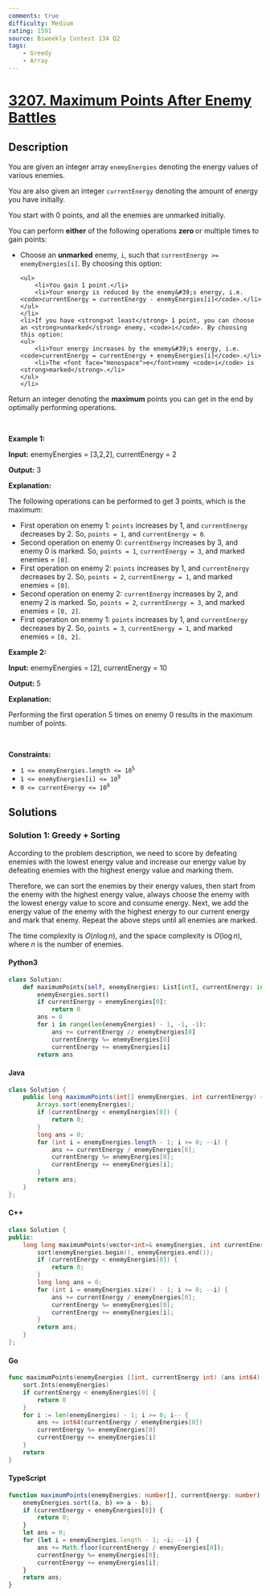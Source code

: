 ```yaml
---
comments: true
difficulty: Medium
rating: 1591
source: Biweekly Contest 134 Q2
tags:
    - Greedy
    - Array
---
```


<!-- problem:start -->

# [3207. Maximum Points After Enemy Battles](https://leetcode.com/problems/maximum-points-after-enemy-battles)

## Description

<!-- description:start -->

<p>You are given an integer array <code>enemyEnergies</code> denoting the energy values of various enemies.</p>

<p>You are also given an integer <code>currentEnergy</code> denoting the amount of energy you have initially.</p>

<p>You start with 0 points, and all the enemies are unmarked initially.</p>

<p>You can perform <strong>either</strong> of the following operations <strong>zero </strong>or multiple times to gain points:</p>

<ul>
	<li>Choose an <strong>unmarked</strong> enemy, <code>i</code>, such that <code>currentEnergy &gt;= enemyEnergies[i]</code>. By choosing this option:

    <ul>
    	<li>You gain 1 point.</li>
    	<li>Your energy is reduced by the enemy&#39;s energy, i.e. <code>currentEnergy = currentEnergy - enemyEnergies[i]</code>.</li>
    </ul>
    </li>
    <li>If you have <strong>at least</strong> 1 point, you can choose an <strong>unmarked</strong> enemy, <code>i</code>. By choosing this option:
    <ul>
    	<li>Your energy increases by the enemy&#39;s energy, i.e. <code>currentEnergy = currentEnergy + enemyEnergies[i]</code>.</li>
    	<li>The <font face="monospace">e</font>nemy <code>i</code> is <strong>marked</strong>.</li>
    </ul>
    </li>

</ul>

<p>Return an integer denoting the <strong>maximum</strong> points you can get in the end by optimally performing operations.</p>

<p>&nbsp;</p>
<p><strong class="example">Example 1:</strong></p>

<div class="example-block">
<p><strong>Input:</strong> <span class="example-io">enemyEnergies = [3,2,2], currentEnergy = 2</span></p>

<p><strong>Output:</strong> <span class="example-io">3</span></p>

<p><strong>Explanation:</strong></p>

<p>The following operations can be performed to get 3 points, which is the maximum:</p>

<ul>
	<li>First operation on enemy 1: <code>points</code> increases by 1, and <code>currentEnergy</code> decreases by 2. So, <code>points = 1</code>, and <code>currentEnergy = 0</code>.</li>
	<li>Second operation on enemy 0: <code>currentEnergy</code> increases by 3, and enemy 0 is marked. So, <code>points = 1</code>, <code>currentEnergy = 3</code>, and marked enemies = <code>[0]</code>.</li>
	<li>First operation on enemy 2: <code>points</code> increases by 1, and <code>currentEnergy</code> decreases by 2. So, <code>points = 2</code>, <code>currentEnergy = 1</code>, and marked enemies = <code>[0]</code>.</li>
	<li>Second operation on enemy 2: <code>currentEnergy</code> increases by 2, and enemy 2 is marked. So, <code>points = 2</code>, <code>currentEnergy = 3</code>, and marked enemies = <code>[0, 2]</code>.</li>
	<li>First operation on enemy 1: <code>points</code> increases by 1, and <code>currentEnergy</code> decreases by 2. So, <code>points = 3</code>, <code>currentEnergy = 1</code>, and marked enemies = <code>[0, 2]</code>.</li>
</ul>
</div>

<p><strong class="example">Example 2:</strong></p>

<div class="example-block">
<p><strong>Input:</strong> <span class="example-io">enemyEnergies = </span>[2]<span class="example-io">, currentEnergy = 10</span></p>

<p><strong>Output:</strong> <span class="example-io">5</span></p>

<p><strong>Explanation: </strong></p>

<p>Performing the first operation 5 times on enemy 0 results in the maximum number of points.</p>
</div>

<p>&nbsp;</p>
<p><strong>Constraints:</strong></p>

<ul>
	<li><code>1 &lt;= enemyEnergies.length &lt;= 10<sup>5</sup></code></li>
	<li><code>1 &lt;= enemyEnergies[i] &lt;= 10<sup>9</sup></code></li>
	<li><code>0 &lt;= currentEnergy &lt;= 10<sup>9</sup></code></li>
</ul>

<!-- description:end -->

## Solutions

<!-- solution:start -->

### Solution 1: Greedy + Sorting

According to the problem description, we need to score by defeating enemies with the lowest energy value and increase our energy value by defeating enemies with the highest energy value and marking them.

Therefore, we can sort the enemies by their energy values, then start from the enemy with the highest energy value, always choose the enemy with the lowest energy value to score and consume energy. Next, we add the energy value of the enemy with the highest energy to our current energy and mark that enemy. Repeat the above steps until all enemies are marked.

The time complexity is $O(n \log n)$, and the space complexity is $O(\log n)$, where $n$ is the number of enemies.

<!-- tabs:start -->

#### Python3

```python
class Solution:
    def maximumPoints(self, enemyEnergies: List[int], currentEnergy: int) -> int:
        enemyEnergies.sort()
        if currentEnergy < enemyEnergies[0]:
            return 0
        ans = 0
        for i in range(len(enemyEnergies) - 1, -1, -1):
            ans += currentEnergy // enemyEnergies[0]
            currentEnergy %= enemyEnergies[0]
            currentEnergy += enemyEnergies[i]
        return ans
```

#### Java

```java
class Solution {
    public long maximumPoints(int[] enemyEnergies, int currentEnergy) {
        Arrays.sort(enemyEnergies);
        if (currentEnergy < enemyEnergies[0]) {
            return 0;
        }
        long ans = 0;
        for (int i = enemyEnergies.length - 1; i >= 0; --i) {
            ans += currentEnergy / enemyEnergies[0];
            currentEnergy %= enemyEnergies[0];
            currentEnergy += enemyEnergies[i];
        }
        return ans;
    }
};
```

#### C++

```cpp
class Solution {
public:
    long long maximumPoints(vector<int>& enemyEnergies, int currentEnergy) {
        sort(enemyEnergies.begin(), enemyEnergies.end());
        if (currentEnergy < enemyEnergies[0]) {
            return 0;
        }
        long long ans = 0;
        for (int i = enemyEnergies.size() - 1; i >= 0; --i) {
            ans += currentEnergy / enemyEnergies[0];
            currentEnergy %= enemyEnergies[0];
            currentEnergy += enemyEnergies[i];
        }
        return ans;
    }
};
```

#### Go

```go
func maximumPoints(enemyEnergies []int, currentEnergy int) (ans int64) {
	sort.Ints(enemyEnergies)
	if currentEnergy < enemyEnergies[0] {
		return 0
	}
	for i := len(enemyEnergies) - 1; i >= 0; i-- {
		ans += int64(currentEnergy / enemyEnergies[0])
		currentEnergy %= enemyEnergies[0]
		currentEnergy += enemyEnergies[i]
	}
	return
}
```

#### TypeScript

```ts
function maximumPoints(enemyEnergies: number[], currentEnergy: number): number {
    enemyEnergies.sort((a, b) => a - b);
    if (currentEnergy < enemyEnergies[0]) {
        return 0;
    }
    let ans = 0;
    for (let i = enemyEnergies.length - 1; ~i; --i) {
        ans += Math.floor(currentEnergy / enemyEnergies[0]);
        currentEnergy %= enemyEnergies[0];
        currentEnergy += enemyEnergies[i];
    }
    return ans;
}
```

<!-- tabs:end -->

<!-- solution:end -->

<!-- problem:end -->
